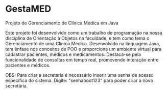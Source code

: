 # GestaMED

Projeto de Gerenciamento de Clínica Médica em Java

Este projeto foi desenvolvido como um trabalho de programação na nossa disciplina de Orientação à Objetos na faculdade, e tem como tema o Gerenciamento de uma Clínica Médica. Desenvolvido na linguagem Java, tem ênfase nos conceitos de POO e proporciona um ambiente virtual para cadastrar pacientes, médicos e medicamentos. Destaca-se pela funcionalidade de consultas em tempo real, promovendo interação entre pacientes e médicos. 

OBS: Para criar a secretaria é necessário inserir uma senha de acesso específica do sistema.
Digite: "senhaboot123" para poder criar a nova secretária.
